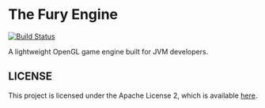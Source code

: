 # The Fury Engine
[![Build Status](https://travis-ci.org/zcking/fury-engine.svg?branch=master)](https://travis-ci.org/zcking/fury-engine)  

A lightweight OpenGL game engine built for JVM developers.

## LICENSE
This project is licensed under the Apache License 2, which is available [here](./LICENSE).